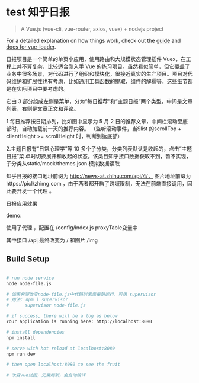 # test 知乎日报

> A Vue.js (vue-cli, vue-router, axios, vuex) + nodejs  project

For a detailed explanation on how things work, check out the [guide](http://vuejs-templates.github.io/webpack/) and [docs for vue-loader](http://vuejs.github.io/vue-loader).


日报项目是一个简单的单页小应用，使用路由和大规模状态管理插件 Vuex，在工程上并不算复杂，比较适合刚入手 Vue 的练习项目。虽然看似简单，但它覆盖了业务中很多场景，对代码进行了组织和模块化，很接近真实的生产项目。项目对代码维护和扩展性也有考虑，比如通用工具函数的提取、组件的解糯等，这些细节都是在实际项目中要考虑的。

它由 3 部分组成左侧是菜单，分为“每日推荐”和“主题日报”两个类型，中间是文章列表，右侧是文章正文和评论。

1.每日推荐按日期排列，比如图中显示为 5 月 2 日的推荐文章，中间栏滚动至底部时，自动加载前一天的推荐内容。
（监听滚动事件，当$list 的scrollTop +  clientHeight >= scrollHeight 时，判断到达底部）

2.主题日报有“日常心理学”等 10 多个子分类，分类列表默认是收起的，点击“主题日报”菜
单时切换展开和收起的状态。该类目知乎接口数据获取不到，暂不实现，子分类从static/mock/themes.json 模拟数据读取

知乎日报的接口地址前缀为 http://news-at.zhihu.com/api/4/，
图片地址前缀为https://picl/zhimg.com ，由于两者都开启了跨域限制，无法在前端直接调用，因此要开发一个代理 。

日报应用效果

demo:

使用了代理 ，配置在 /config/index.js proxyTable变量中

其中接口 /api,最终改变为 /
和图片 /img


## Build Setup

``` bash

# run node service
node node-file.js

# 如果希望改变node-file.js中代码时无需重新运行，可用 supervisor
# 用法: npm i supervisor
#      supervisor node-file.js

# if success, there will be a log as below
Your application is running here: http://localhost:8080

# install dependencies
npm install

# serve with hot reload at localhost:8080
npm run dev

# then open localhost:8080 to see the fruit

# 改变vue试图，无需刷新，会自动编译
```
